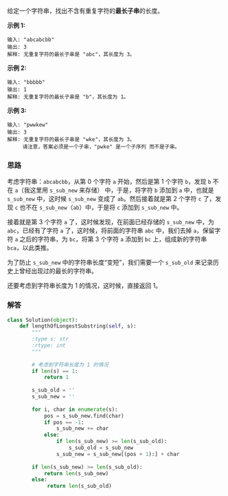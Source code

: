 给定一个字符串，找出不含有重复字符的**最长子串**的长度。

**示例 1:**

```
输入: "abcabcbb"
输出: 3 
解释: 无重复字符的最长子串是 "abc"，其长度为 3。
```

**示例 2:**

```
输入: "bbbbb"
输出: 1
解释: 无重复字符的最长子串是 "b"，其长度为 1。
```

**示例 3:**

```
输入: "pwwkew"
输出: 3
解释: 无重复字符的最长子串是 "wke"，其长度为 3。
     请注意，答案必须是一个子串，"pwke" 是一个子序列 而不是子串。
```



### 思路

考虑字符串：`abcabcbb`，从第 0 个字符 `a` 开始，然后是第 1 个字符 `b`，发现 `b` 不在 `a`（我这里用 `s_sub_new` 来存储） 中，于是，将字符 `b` 添加到 `a` 中，也就是 `s_sub_new` 中，这时候 `s_sub_new` 变成了 `ab`。然后接着就是第 2 个字符 `c` 了，发现 `c` 也不在 `s_sub_new`（`ab`）中，于是将 `c` 添加到 `s_sub_new` 中。

接着就是第 3 个字符 `a` 了，这时候发现，在前面已经存储的 `s_sub_new` 中，为 `abc`，已经有了字符 `a` 了，这时候，将前面的字符串 `abc` 中，我们去掉 `a`，保留字符 `a` 之后的字符串，为 `bc`，将第 3 个字符 `a` 添加到 `bc` 上，组成新的字符串 `bca`，以此类推。

为了防止 `s_sub_new` 中的字符串长度“变短”，我们需要一个 `s_sub_old` 来记录历史上曾经出现过的最长的字符串。

还要考虑到字符串长度为 1 的情况，这时候，直接返回 1。



### 解答

```python
class Solution(object):
    def lengthOfLongestSubstring(self, s):
        """
        :type s: str
        :rtype: int
        """
        
        # 考虑到字符串长度为 1 的情况
        if len(s) == 1:
            return 1
        
        s_sub_old = ''
        s_sub_new = ''
        
        for i, char in enumerate(s):
            pos = s_sub_new.find(char)
            if pos == -1:
                s_sub_new += char
            else:
                if len(s_sub_new) >= len(s_sub_old):
                    s_sub_old = s_sub_new
                s_sub_new = s_sub_new[(pos + 1):] + char
        
        if len(s_sub_new) >= len(s_sub_old):
            return len(s_sub_new)
        else:
             return len(s_sub_old)
```


